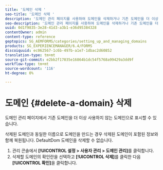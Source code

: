 ```yaml
---
title: '도메인 삭제 '
seo-title: '도메인 삭제 '
description: '도메인 관리 페이지를 사용하여 도메인을 삭제하거나 기존 도메인을 더 이상 사용되지 않은 도메인으로 표시하는 방법을 알아봅니다. '
seo-description: '도메인 관리 페이지를 사용하여 도메인을 삭제하거나 기존 도메인을 더 이상 사용되지 않은 도메인으로 표시하는 방법을 알아봅니다. '
uuid: 0d1f9835-3e28-41d3-a3b1-e36d95384328
contentOwner: admin
content-type: reference
geptopics: SG_AEMFORMS/categories/setting_up_and_managing_domains
products: SG_EXPERIENCEMANAGER/6.4/FORMS
discoiquuid: ec062567-1c6b-497b-a1e7-1dbac2d60852
translation-type: tm+mt
source-git-commit: e2bb2f17035e16864b1dc54f5768a99429a3dd9f
workflow-type: tm+mt
source-wordcount: '116'
ht-degree: 0%

---
```



# 도메인 {#delete-a-domain} 삭제

도메인 관리 페이지에서 기존 도메인을 더 이상 사용하지 않는 도메인으로 표시할 수 있습니다.

삭제된 도메인과 동일한 이름으로 도메인을 만드는 경우 삭제된 도메인이 포함된 정보와 함께 복원됩니다. DefaultDom 도메인을 삭제할 수 없습니다.

1. 관리 콘솔에서 **[!UICONTROL 설정 > 사용자 관리 > 도메인 관리]**&#x200B;를 클릭합니다.
1. 삭제할 도메인의 확인란을 선택하고 **[!UICONTROL 삭제]**&#x200B;를 클릭한 다음 **[!UICONTROL 확인]**&#x200B;을 클릭합니다.

